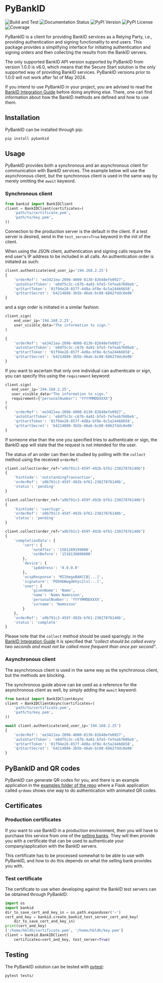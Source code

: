 # PyBankID

![Build and Test](https://github.com/hbldh/pybankid/workflows/Build%20and%20Test/badge.svg)
![Documentation Status](https://readthedocs.org/projects/pybankid/badge/?version=latest)
![PyPI Version](http://img.shields.io/pypi/v/pybankid.svg)
![PyPI License](http://img.shields.io/pypi/l/pybankid.svg)
![Coverage](https://coveralls.io/repos/github/hbldh/pybankid/badge.svg?branch=master)

PyBankID is a client for providing BankID services as a Relying Party, i.e., providing authentication and signing functionality to end users. This package provides a simplifying interface for initiating authentication and signing orders and then collecting the results from the BankID servers.

The only supported BankID API version supported by PyBankID from version 1.0.0 is v6.0, which means that the Secure Start solution is the only supported way of providing BankID services. PyBankID versions prior to 1.0.0 will not work after 1st of May 2024.

If you intend to use PyBankID in your project, you are advised to read the [BankID Integration Guide](https://www.bankid.com/en/utvecklare/guider/teknisk-integrationsguide) before doing anything else. There, one can find information about how the BankID methods are defined and how to use them.

## Installation

PyBankID can be installed through pip:

```bash
pip install pybankid
```

## Usage

PyBankID provides both a synchronous and an asynchronous client for communication with BankID services. The example below will use the asynchronous client, but the synchronous client is used in the same way by merely omitting the `await` keyword.

### Synchronous client

```python
from bankid import BankIDClient
client = BankIDClient(certificates=(
    'path/to/certificate.pem', 
    'path/to/key.pem', 
))
```

Connection to the production server is the default in the client. If a test server is desired, send in the `test_server=True` keyword in the init of the client.

When using the JSON client, authentication and signing calls require the end user's IP address to be included in all calls. An authentication order is initiated as such:

```python
client.authenticate(end_user_ip='194.168.2.25')
{
    'orderRef': 'ee3421ea-2096-4000-8130-82648efe0927',
    'autoStartToken': 'e8df5c3c-c67b-4a01-bfe5-fefeab760beb',
    'qrStartToken': '01f94e28-857f-4d8a-bf8e-6c5a24466658',
    'qrStartSecret': 'b4214886-3b5b-46ab-bc08-6862fddc0e06'
}
```

and a sign order is initiated in a similar fashion:

```python
client.sign(
    end_user_ip='194.168.2.25',
    user_visible_data="The information to sign."
)

{
    'orderRef': 'ee3421ea-2096-4000-8130-82648efe0927',
    'autoStartToken': 'e8df5c3c-c67b-4a01-bfe5-fefeab760beb',
    'qrStartToken': '01f94e28-857f-4d8a-bf8e-6c5a24466658',
    'qrStartSecret': 'b4214886-3b5b-46ab-bc08-6862fddc0e06'
}
```

If you want to ascertain that only one individual can authenticate or sign, you can specify this using the `requirement` keyword:

```python
client.sign(
   end_user_ip='194.168.2.25',
   user_visible_data="The information to sign."
   requirement={"personalNumber": "YYYYMMDDXXXX"}
)
{
    'orderRef': 'ee3421ea-2096-4000-8130-82648efe0927',
    'autoStartToken': 'e8df5c3c-c67b-4a01-bfe5-fefeab760beb',
    'qrStartToken': '01f94e28-857f-4d8a-bf8e-6c5a24466658',
    'qrStartSecret': 'b4214886-3b5b-46ab-bc08-6862fddc0e06'
}
```

If someone else than the one you specified tries to authenticate or sign, the BankID app will state that the request is not intended for the user.

The status of an order can then be studied by polling with the `collect` method using the received `orderRef`:

```python
client.collect(order_ref="a9b791c3-459f-492b-bf61-23027876140b")
{
    'hintCode': 'outstandingTransaction',
    'orderRef': 'a9b791c3-459f-492b-bf61-23027876140b',
    'status': 'pending'
}
```

```python
client.collect(order_ref="a9b791c3-459f-492b-bf61-23027876140b")
{
    'hintCode': 'userSign',
    'orderRef': 'a9b791c3-459f-492b-bf61-23027876140b',
    'status': 'pending'
}
```

```python
client.collect(order_ref="a9b791c3-459f-492b-bf61-23027876140b")
{
    'completionData': {
        'cert': {
            'notAfter': '1581289199000',
            'notBefore': '1518130800000'
        },
        'device': {
            'ipAddress': '0.0.0.0'
        },
        'ocspResponse': 'MIIHegoBAKCCB[...]',
        'signature': 'PD94bWwgdmVyc2lv[...]',
        'user': {
            'givenName': 'Namn',
            'name': 'Namn Namnsson',
            'personalNumber': 'YYYYMMDDXXXX',
            'surname': 'Namnsson'
        }
    },
    'orderRef': 'a9b791c3-459f-492b-bf61-23027876140b',
    'status': 'complete'
}
```


Please note that the `collect` method should be used sparingly: in the [BankID Integration Guide](https://www.bankid.com/en/utvecklare/guider/teknisk-integrationsguide) it is specified that *"collect should be called every two seconds and must not be called more frequent than once per second"*.

### Asynchronous client

The asynchronous client is used in the same way as the synchronous client, but the methods are blocking.

The synchronous guide above can be used as a reference for the asynchronous client as well, by simply adding the `await` keyword:

```python
from bankid import BankIDClientAsync
client = BankIDClientAsync(certificates=(
    'path/to/certificate.pem', 
    'path/to/key.pem', 
))

await client.authenticate(end_user_ip='194.168.2.25')
{
    'orderRef': 'ee3421ea-2096-4000-8130-82648efe0927',
    'autoStartToken': 'e8df5c3c-c67b-4a01-bfe5-fefeab760beb',
    'qrStartToken': '01f94e28-857f-4d8a-bf8e-6c5a24466658',
    'qrStartSecret': 'b4214886-3b5b-46ab-bc08-6862fddc0e06'
}
```


## PyBankID and QR codes

PyBankID can generate QR codes for you, and there is an example application in the [examples folder of the repo](https://github.com/hbldh/pybankid/tree/master/examples) where a Flask application called `qrdemo` shows one way to do authentication with animated QR codes.

## Certificates

### Production certificates

If you want to use BankID in a production environment, then you will have to purchase this service from one of the [selling banks](https://www.bankid.com/foretag/anslut-foeretag). They will then provide you with a certificate that can be used to authenticate your company/application with the BankID servers.

This certificate has to be processed somewhat to be able to use with PyBankID, and how to do this depends on what the selling bank provides you with.

### Test certificate

The certificate to use when developing against the BankID test servers can be obtained through PyBankID:

```python
import os
import bankid
dir_to_save_cert_and_key_in = os.path.expanduser('~')
cert_and_key = bankid.create_bankid_test_server_cert_and_key(
    dir_to_save_cert_and_key_in)
print(cert_and_key)
['/home/hbldh/certificate.pem', '/home/hbldh/key.pem']
client = bankid.BankIDClient(
    certificates=cert_and_key, test_server=True)
```

## Testing

The PyBankID solution can be tested with [pytest](https://pytest.org/):

```bash
pytest tests/
```